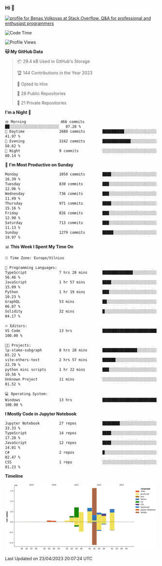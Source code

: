 ### Hi 👋
<a href="https://stackoverflow.com/users/14954249/benas-volkovas"><img src="https://stackoverflow.com/users/flair/14954249.png?theme=dark" width="208" height="58" alt="profile for Benas Volkovas at Stack Overflow, Q&amp;A for professional and enthusiast programmers" title="profile for Benas Volkovas at Stack Overflow, Q&amp;A for professional and enthusiast programmers"></a>

<!--START_SECTION:waka-->
![Code Time](http://img.shields.io/badge/Code%20Time-1%2C407%20hrs%2044%20mins-blue)

![Profile Views](http://img.shields.io/badge/Profile%20Views-0-blue)

**🐱 My GitHub Data** 

> 📦 29.4 kB Used in GitHub's Storage 
 > 
> 🏆 144 Contributions in the Year 2023
 > 
> 💼 Opted to Hire
 > 
> 📜 28 Public Repositories 
 > 
> 🔑 21 Private Repositories 
 > 
**I'm a Night 🦉** 

```text
🌞 Morning                466 commits         ██░░░░░░░░░░░░░░░░░░░░░░░   07.28 % 
🌆 Daytime                2688 commits        ██████████░░░░░░░░░░░░░░░   41.97 % 
🌃 Evening                3242 commits        █████████████░░░░░░░░░░░░   50.62 % 
🌙 Night                  9 commits           ░░░░░░░░░░░░░░░░░░░░░░░░░   00.14 % 
```
📅 **I'm Most Productive on Sunday** 

```text
Monday                   1050 commits        ████░░░░░░░░░░░░░░░░░░░░░   16.39 % 
Tuesday                  830 commits         ███░░░░░░░░░░░░░░░░░░░░░░   12.96 % 
Wednesday                736 commits         ███░░░░░░░░░░░░░░░░░░░░░░   11.49 % 
Thursday                 971 commits         ████░░░░░░░░░░░░░░░░░░░░░   15.16 % 
Friday                   826 commits         ███░░░░░░░░░░░░░░░░░░░░░░   12.90 % 
Saturday                 713 commits         ███░░░░░░░░░░░░░░░░░░░░░░   11.13 % 
Sunday                   1279 commits        █████░░░░░░░░░░░░░░░░░░░░   19.97 % 
```


📊 **This Week I Spent My Time On** 

```text
🕑︎ Time Zone: Europe/Vilnius

💬 Programming Languages: 
TypeScript               7 hrs 20 mins       ██████████████░░░░░░░░░░░   56.46 % 
JavaScript               1 hr 57 mins        ████░░░░░░░░░░░░░░░░░░░░░   15.09 % 
Python                   1 hr 19 mins        ███░░░░░░░░░░░░░░░░░░░░░░   10.23 % 
GraphQL                  53 mins             ██░░░░░░░░░░░░░░░░░░░░░░░   06.87 % 
Solidity                 32 mins             █░░░░░░░░░░░░░░░░░░░░░░░░   04.17 % 

🔥 Editors: 
VS Code                  13 hrs              █████████████████████████   100.00 % 

🐱‍💻 Projects: 
lp-stake-subgraph        8 hrs 28 mins       ████████████████░░░░░░░░░   65.22 % 
vite-ethers-test         2 hrs 57 mins       ██████░░░░░░░░░░░░░░░░░░░   22.70 % 
python mini scripts      1 hr 22 mins        ███░░░░░░░░░░░░░░░░░░░░░░   10.56 % 
Unknown Project          11 mins             ░░░░░░░░░░░░░░░░░░░░░░░░░   01.52 % 

💻 Operating System: 
Windows                  13 hrs              █████████████████████████   100.00 % 
```

**I Mostly Code in Jupyter Notebook** 

```text
Jupyter Notebook         27 repos            ████████░░░░░░░░░░░░░░░░░   33.33 % 
TypeScript               14 repos            ████░░░░░░░░░░░░░░░░░░░░░   17.28 % 
JavaScript               12 repos            ████░░░░░░░░░░░░░░░░░░░░░   14.81 % 
C#                       2 repos             █░░░░░░░░░░░░░░░░░░░░░░░░   02.47 % 
CSS                      1 repo              ░░░░░░░░░░░░░░░░░░░░░░░░░   01.23 % 
```



**Timeline**

![Lines of Code chart](https://raw.githubusercontent.com/BenasVolkovas/BenasVolkovas/main/assets/bar_graph.png)


 Last Updated on 23/04/2023 20:07:24 UTC
<!--END_SECTION:waka-->
